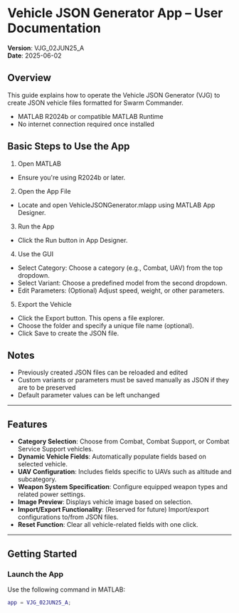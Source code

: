 # Vehicle JSON Generator App – User Documentation
**Version**: VJG_02JUN25_A  
**Date**: 2025-06-02

## Overview
This guide explains how to operate the Vehicle JSON Generator (VJG) to create JSON vehicle files formatted for Swarm Commander.

-  MATLAB R2024b or compatible MATLAB Runtime
-  No internet connection required once installed

## Basic Steps to Use the App
1.	Open MATLAB
-  Ensure you're using R2024b or later.
2.	Open the App File
-  Locate and open VehicleJSONGenerator.mlapp using MATLAB App Designer.
3.	Run the App
-  Click the Run button in App Designer.
4.	Use the GUI
-  Select Category: Choose a category (e.g., Combat, UAV) from the top dropdown.
-  Select Variant: Choose a predefined model from the second dropdown.
-  Edit Parameters: (Optional) Adjust speed, weight, or other parameters.
5.	Export the Vehicle
-  Click the Export button. This opens a file explorer.
-  Choose the folder and specify a unique file name (optional).
-  Click Save to create the JSON file.

## Notes
-  Previously created JSON files can be reloaded and edited
-  Custom variants or parameters must be saved manually as JSON if they are to be preserved
-  Default parameter values can be left unchanged
---

## Features
- **Category Selection**: Choose from Combat, Combat Support, or Combat Service Support vehicles.
- **Dynamic Vehicle Fields**: Automatically populate fields based on selected vehicle.
- **UAV Configuration**: Includes fields specific to UAVs such as altitude and subcategory.
- **Weapon System Specification**: Configure equipped weapon types and related power settings.
- **Image Preview**: Displays vehicle image based on selection.
- **Import/Export Functionality**: (Reserved for future) Import/export configurations to/from JSON files.
- **Reset Function**: Clear all vehicle-related fields with one click.

---

## Getting Started

### Launch the App
Use the following command in MATLAB:
```matlab
app = VJG_02JUN25_A;

